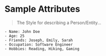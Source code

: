 # Sample Attributes

>The Style for describing a Person/Entity...

```
- Name: John Doe
- Age: 25
- Friends: Joseph, Emily, Sarah
- Occupation: Software Engineer
- Hobbies: Reading, Hiking, Gaming
```
